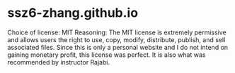 # ssz6-zhang.github.io
Choice of license: MIT
Reasoning: The MIT license is extremely permissive and allows users the right to use, copy, modify, distribute, publish, and sell associated files. Since this is only a personal website and I do not intend on gaining monetary profit, this license was perfect. It is also what was recommended by instructor Rajabi.